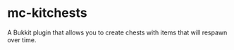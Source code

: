 mc-kitchests
============

A Bukkit plugin that allows you to create chests with items that will respawn over time.